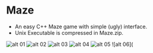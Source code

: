 # Maze

- An easy C++ Maze game with simple (ugly) interface.
- Unix Executable is compressed in Maze.zip.

![alt 01](https://cloud.githubusercontent.com/assets/18507649/14841418/738d90ec-0bf2-11e6-88f5-fdbd9c7b2bb8.png)
![alt 02](https://cloud.githubusercontent.com/assets/18507649/14841443/95e0acce-0bf2-11e6-8f4b-be260b1105e5.png)
![alt 03](https://cloud.githubusercontent.com/assets/18507649/14841444/991e099a-0bf2-11e6-9bd0-602e71e0bb9a.png)
![alt 04](https://cloud.githubusercontent.com/assets/18507649/14841447/9e6ebfb6-0bf2-11e6-96ab-74af4d1f97c4.png)
![alt 05](https://cloud.githubusercontent.com/assets/18507649/14841449/a3f89b14-0bf2-11e6-8ce8-4d670032b1bd.png)
![alt 06](
